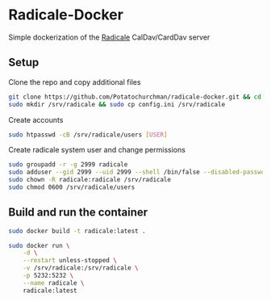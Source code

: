 # Radicale-Docker

Simple dockerization of the [Radicale](https://radicale.org/2.1.html) CalDav/CardDav server

## Setup

Clone the repo and copy additional files
```bash
git clone https://github.com/Potatochurchman/radicale-docker.git && cd radicale-docker
sudo mkdir /srv/radicale && sudo cp config.ini /srv/radicale
```

Create accounts

```bash
sudo htpasswd -cB /srv/radicale/users [USER]
```

Create radicale system user and change permissions

```bash
sudo groupadd -r -g 2999 radicale
sudo adduser --gid 2999 --uid 2999 --shell /bin/false --disabled-password --no-create-home radicale
sudo chown -R radicale:radicale /srv/radicale
sudo chmod 0600 /srv/radicale/users
```

## Build and run the container
```bash
sudo docker build -t radicale:latest .
```

```bash
sudo docker run \
    -d \
    --restart unless-stopped \
    -v /srv/radicale:/srv/radicale \
    -p 5232:5232 \
    --name radicale \
    radicale:latest
```
